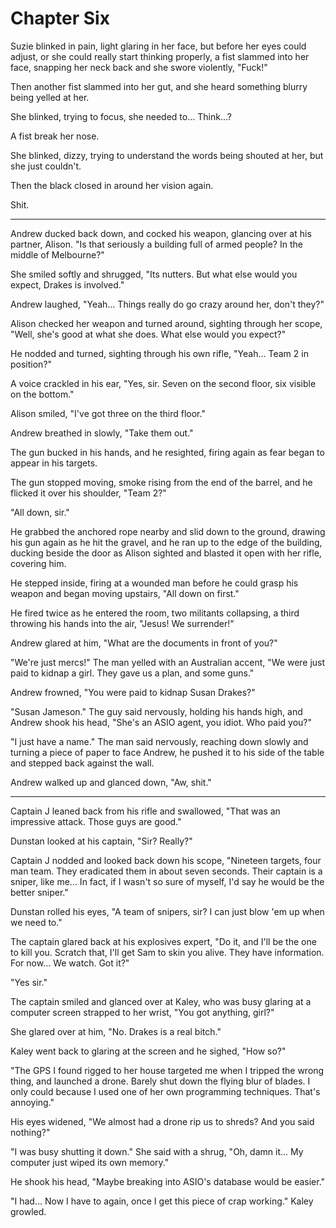# Chapter Six

Suzie blinked in pain, light glaring in her face, but before her eyes could adjust, or she could really start thinking properly, a fist slammed into her face, snapping her neck back and she swore violently, "Fuck!"

Then another fist slammed into her gut, and she heard something blurry being yelled at her.

She blinked, trying to focus, she needed to… Think…?

A fist break her nose.

She blinked, dizzy, trying to understand the words being shouted at her, but she just couldn't.

Then the black closed in around her vision again.

Shit.

---

Andrew ducked back down, and cocked his weapon, glancing over at his partner, Alison. "Is that seriously a building full of armed people? In the middle of Melbourne?"

She smiled softly and shrugged, "Its nutters. But what else would you expect, Drakes is involved."

Andrew laughed, "Yeah… Things really do go crazy around her, don't they?"

Alison checked her weapon and turned around, sighting through her scope, "Well, she's good at what she does. What else would you expect?"

He nodded and turned, sighting through his own rifle, "Yeah… Team 2 in position?"

A voice crackled in his ear, "Yes, sir. Seven on the second floor, six visible on the bottom."

Alison smiled, "I've got three on the third floor."

Andrew breathed in slowly, "Take them out."

The gun bucked in his hands, and he resighted, firing again as fear began to appear in his targets.

The gun stopped moving, smoke rising from the end of the barrel, and he flicked it over his shoulder, "Team 2?"

"All down, sir."

He grabbed the anchored rope nearby and slid down to the ground, drawing his gun again as he hit the gravel, and he ran up to the edge of the building, ducking beside the door as Alison sighted and blasted it open with her rifle, covering him.

He stepped inside, firing at a wounded man before he could grasp his weapon and began moving upstairs, "All down on first."

He fired twice as he entered the room, two militants collapsing, a third throwing his hands into the air, "Jesus! We surrender!"

Andrew glared at him, "What are the documents in front of you?"

"We're just mercs!" The man yelled with an Australian accent, "We were just paid to kidnap a girl. They gave us a plan, and some guns."

Andrew frowned, "You were paid to kidnap Susan Drakes?"

"Susan Jameson." The guy said nervously, holding his hands high, and Andrew shook his head, "She's an ASIO agent, you idiot. Who paid you?"

"I just have a name." The man said nervously, reaching down slowly and turning a piece of paper to face Andrew, he pushed it to his side of the table and stepped back against the wall.

Andrew walked up and glanced down, "Aw, shit."

---

Captain J leaned back from his rifle and swallowed, "That was an impressive attack. Those guys are good."

Dunstan looked at his captain, "Sir? Really?"

Captain J nodded and looked back down his scope, "Nineteen targets, four man team. They eradicated them in about seven seconds. Their captain is a sniper, like me… In fact, if I wasn't so sure of myself, I'd say he would be the better sniper."

Dunstan rolled his eyes, "A team of snipers, sir? I can just blow 'em up when we need to."

The captain glared back at his explosives expert, "Do it, and I'll be the one to kill you. Scratch that, I'll get Sam to skin you alive. They have information. For now… We watch. Got it?"

"Yes sir."

The captain smiled and glanced over at Kaley, who was busy glaring at a computer screen strapped to her wrist, "You got anything, girl?"

She glared over at him, "No. Drakes is a real bitch."

Kaley went back to glaring at the screen and he sighed, "How so?"

"The GPS I found rigged to her house targeted me when I tripped the wrong thing, and launched a drone. Barely shut down the flying blur of blades. I only could because I used one of her own programming techniques. That's annoying."

His eyes widened, "We almost had a drone rip us to shreds? And you said nothing?"

"I was busy shutting it down." She said with a shrug, "Oh, damn it… My computer just wiped its own memory."

He shook his head, "Maybe breaking into ASIO's database would be easier."

"I had… Now I have to again, once I get this piece of crap working." Kaley growled.
